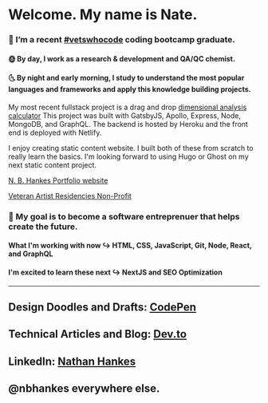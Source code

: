 # Welcome. My name is Nate.

### 🔭 I’m a recent [#vetswhocode](https://vetswhocode.io/) coding bootcamp graduate. <br>
#### 🌞 By day, I work as a research & development and QA/QC chemist. <br>
#### 🌜 By night and early morning, I study to understand the most popular languages and frameworks and apply this knowledge building projects. <br>

My most recent fullstack project is a drag and drop [dimensional analysis calculator](https://dimensional-analysis-app.netlify.app/) This project was built with GatsbyJS, Apollo, Express, Node, MongoDB, and GraphQL. The backend is hosted by Heroku and the front end is deployed with Netlify.

I enjoy creating static content website. I built both of these from scratch to really learn the basics. I'm looking forward to using Hugo or Ghost on my next static content project.

[N. B. Hankes Portfolio website](https://www.nbhankes.dev/)

[Veteran Artist Residencies Non-Profit](https://www.veteranarts.org/)

### 🚀 My goal is to become a software entreprenuer that helps create the future.

#### What I'm working with now ↪️ HTML, CSS, JavaScript, Git, Node, React, and GraphQL

#### I'm excited to learn these next ↪️ NextJS and SEO Optimization 

<hr />

## Design Doodles and Drafts: [CodePen](https://codepen.io/nbhankes) <br>
## Technical Articles and Blog: [Dev.to](https://dev.to/nbhankes) <br>
## LinkedIn: [Nathan Hankes](https://www.linkedin.com/in/nbhankes/) <br>

## @nbhankes everywhere else.
